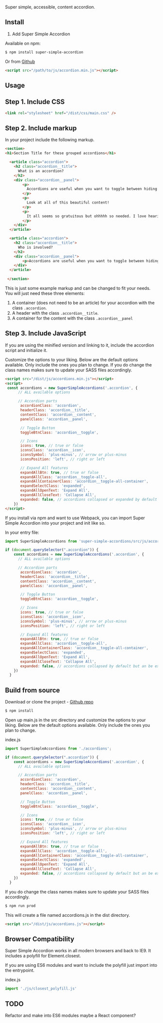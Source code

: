 Super simple, accessible, content accordion.

## Install

1. Add Super Simple Accordion

Available on npm:

```sh
$ npm install super-simple-accordion

```

Or from [Github](https://github.com/brudolph/super-simple-accordion)

```html
<script src="/path/to/js/accordion.min.js"></script>
```

## Usage

## Step 1. Include CSS

```html
<link rel="stylesheet" href="/dist/css/main.css" />
```

## Step 2. Include markup

In your project include the following markup.

```html
<section>
<h1>Section Title for these grouped accordions</h1>

  <article class="accordion">
    <h2 class="accordion__title">
      What is an accordion?
    </h2>
    <div class="accordion__panel">
        <p>
          Accordions are useful when you want to toggle between hiding and showing large amounts of content.
        </p>
        <p>
          Look at all of this beautiful content!
        </p>
        <p>
          It all seems so gratuitous but ohhhhh so needed. I love hearing myself talk (type?)!
        </p>
    </div>
  </article>

  <article class="accordion">
    <h2 class="accordion__title">
      Who is involved?
    </h2>
    <div class="accordion__panel">
        <p>Accordions are useful when you want to toggle between hiding and showing large amounts of content.</p>
    </div>
  </article>
   
 </section>
```
This is just some example markup and can be changed to fit your needs. You will just need these three elements:

 1. A container (does not need to be an article) for your accordion with the class `.accordion`. 
 2. A header with the class `.accordion__title`.
 3. A container for the content with the class `.accordion__panel`

## Step 3. Include JavaScript
If you are using the minified version and linking to it, include the accordion script and initialize it.

Customize the options to your liking. Below are the default options available. Only include the ones you plan to change. If you do change the class names makes sure to update your SASS files accordingly.

```html
<script src="/dist/js/accordions.min.js"></script>
<script>
 const accordions = new SuperSimpleAccordions('.accordion', {
      // ALL available options

      // Accordion parts
       accordionClass: 'accordion',
       headerClass: 'accordion__title',
       contentClass: 'accordion__content',
       panelClass: 'accordion__panel',

       // Toggle Button
       toggleBtnClass: 'accordion__toggle',

       // Icons
       icons: true, // true or false
       iconsClass: 'accordion__icon',
       iconsSymbol: 'plus-minus', // arrow or plus-minus
       iconsPosition: 'left', // right or left

       // Expand All features
       expandAllBtn: true, // true or false 
       expandAllClass: 'accordion__toggle-all',
       expandAllContainerClass: 'accordion__toggle-all-container',
       expandSelectClass: 'expanded',
       expandAllOpenText: 'Expand All',
       expandAllCloseText: 'Collapse All',
       expanded: false, // accordions collapsed or expanded by default
    })
</script>
```

If you install via npm and want to use Webpack, you can import Super Simple Accordion into your project and init like so.

In your entry file:

```js
import SuperSimpleAccordions from 'super-simple-accordions/src/js/accordions';

if (document.querySelector(".accordion")) {
    const accordions = new SuperSimpleAccordions('.accordion', {
      // ALL available options

      // Accordion parts
       accordionClass: 'accordion',
       headerClass: 'accordion__title',
       contentClass: 'accordion__content',
       panelClass: 'accordion__panel',

       // Toggle Button
       toggleBtnClass: 'accordion__toggle',

       // Icons
       icons: true, // true or false
       iconsClass: 'accordion__icon',
       iconsSymbol: 'plus-minus', // arrow or plus-minus
       iconsPosition: 'left', // right or left

       // Expand All features
       expandAllBtn: true, // true or false 
       expandAllClass: 'accordion__toggle-all',
       expandAllContainerClass: 'accordion__toggle-all-container',
       expandSelectClass: 'expanded',
       expandAllOpenText: 'Expand All',
       expandAllCloseText: 'Collapse All',
       expanded: false, // accordions collapsed by default but an be expanded
    })
  }
```
## Build from source

Download or clone the project - [Github repo](https://github.com/brudolph/super-simple-accordion)

```sh
$ npm install

```

Open up main.js in the src directory and customize the options to your liking. Below are the default options available. Only include the ones you plan to change.

index.js

```js
import SuperSimpleAccordions from './accordions';

if (document.querySelector(".accordion")) {
    const accordions = new SuperSimpleAccordions('.accordion', {
      // ALL available options

      // Accordion parts
       accordionClass: 'accordion',
       headerClass: 'accordion__title',
       contentClass: 'accordion__content',
       panelClass: 'accordion__panel',

       // Toggle Button
       toggleBtnClass: 'accordion__toggle',

       // Icons
       icons: true, // true or false
       iconsClass: 'accordion__icon',
       iconsSymbol: 'plus-minus', // arrow or plus-minus
       iconsPosition: 'left', // right or left

       // Expand All features
       expandAllBtn: true, // true or false 
       expandAllClass: 'accordion__toggle-all',
       expandAllContainerClass: 'accordion__toggle-all-container',
       expandSelectClass: 'expanded',
       expandAllOpenText: 'Expand All',
       expandAllCloseText: 'Collapse All',
       expanded: false, // accordions collapsed by default but an be expanded
    })
  }
```

If you do change the class names makes sure to update your SASS files accordingly.


```sh
$ npm run prod

```

This will create a file named accordions.js in the dist directory.

```html
<script src="/dist/js/accordions.js"></script>
```

## Browser Compatibility

Super Simple Accordion works in all modern browsers and back to IE9. It includes a polyfill for Element.closest.

If you are using ES6 modules and want to include the polyfill just import into the entrypoint.

index.js
```js
import './js/closest_polyfill.js'
```


## TODO

Refactor and make into ES6 modules maybe a React component?

